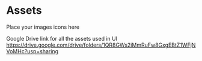 # Assets

Place your images icons here

Google Drive link for all the assets used in UI
https://drive.google.com/drive/folders/1QR8GWs2iMmRuFw8GxgEBtZ1WFjNVoMHc?usp=sharing
